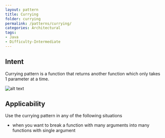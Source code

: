 ```yaml
---
layout: pattern
title: Currying
folder: currying
permalink: /patterns/currying/
categories: Architectural
tags:
- Java
- Difficulty-Intermediate
---
```


## Intent
Currying pattern is a function that returns another function which only takes 1 parameter at a time.

![alt text](./etc/dao.png "Data Access Object")

## Applicability
Use the currying pattern in any of the following situations

* when you want to break a function with many arguments into many functions with single argument 
